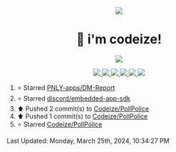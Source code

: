 <p align="center">
    <img src="https://avatars.githubusercontent.com/u/63158950?s=400&u=dd76c829ae30921e131dcbe7c830dc368e2d6e8a&v=4" />
</p>

<h1 align="center">
    👋 i'm codeize!
</h1>

<p align="center">
  <a href="https://skillicons.dev">
    <img align="center" src="https://skillicons.dev/icons?i=discord,bots,ts,nodejs,mysql,postgresql,react,nextjs,tailwindcss" />
  </a>
</p>

<p align="center">
  <a href="https://discord.com/users/668423998777982997">
    <img src="https://nocache.advaith.workers.dev?url=https://img.shields.io/endpoint?url=https://dev.discordprofiles.me/api/badge/status/668423998777982997?simple=true" />
    <img src="https://nocache.advaith.workers.dev?url=https://img.shields.io/endpoint?url=https://dev.discordprofiles.me/api/badge/vscode/668423998777982997" />
    <img src="https://nocache.advaith.workers.dev?url=https://img.shields.io/endpoint?url=https://dev.discordprofiles.me/api/badge/playing/668423998777982997" />
    <img src="https://nocache.advaith.workers.dev?url=https://img.shields.io/endpoint?url=https://dev.discordprofiles.me/api/badge/spotify/668423998777982997" />
    <img src="https://komarev.com/ghpvc/?username=codeize" />
    <img src="https://hits.link/hits?url=https%3A%2F%2Fgithub.com%2FCodeize" />
  </a>
</p>

<!--RECENT_ACTIVITY:start-->
1. ⭐ Starred [PNLY-apps/DM-Report](https://github.com/PNLY-apps/DM-Report)<br>
2. ⭐ Starred [discord/embedded-app-sdk](https://github.com/discord/embedded-app-sdk)<br>
3. ⬆️ Pushed 2 commit(s) to [Codeize/PollPolice](https://github.com/Codeize/PollPolice)<br>
4. ⬆️ Pushed 1 commit(s) to [Codeize/PollPolice](https://github.com/Codeize/PollPolice)<br>
5. ⭐ Starred [Codeize/PollPolice](https://github.com/Codeize/PollPolice)<br>
<!--RECENT_ACTIVITY:end-->

<!--RECENT_ACTIVITY:last_update-->
Last Updated: Monday, March 25th, 2024, 10:34:27 PM
<!--RECENT_ACTIVITY:last_update_end-->
